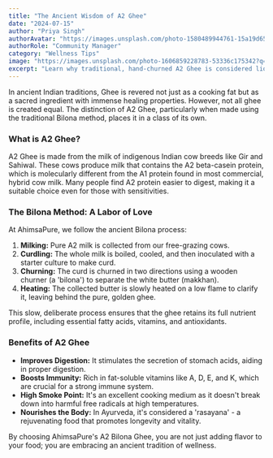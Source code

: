 ```yaml
---
title: "The Ancient Wisdom of A2 Ghee"
date: "2024-07-15"
author: "Priya Singh"
authorAvatar: "https://images.unsplash.com/photo-1580489944761-15a19d654956?q=80&w=1961&auto=format&fit=crop"
authorRole: "Community Manager"
category: "Wellness Tips"
image: "https://images.unsplash.com/photo-1606859228783-53336c175342?q=80&w=2070&auto=format&fit=crop"
excerpt: "Learn why traditional, hand-churned A2 Ghee is considered liquid gold in Ayurveda and a cornerstone of a healthy kitchen."
---
```


In ancient Indian traditions, Ghee is revered not just as a cooking fat but as a sacred ingredient with immense healing properties. However, not all ghee is created equal. The distinction of A2 Ghee, particularly when made using the traditional Bilona method, places it in a class of its own.

### What is A2 Ghee?

A2 Ghee is made from the milk of indigenous Indian cow breeds like Gir and Sahiwal. These cows produce milk that contains the A2 beta-casein protein, which is molecularly different from the A1 protein found in most commercial, hybrid cow milk. Many people find A2 protein easier to digest, making it a suitable choice even for those with sensitivities.

### The Bilona Method: A Labor of Love

At AhimsaPure, we follow the ancient Bilona process:
1.  **Milking:** Pure A2 milk is collected from our free-grazing cows.
2.  **Curdling:** The whole milk is boiled, cooled, and then inoculated with a starter culture to make curd.
3.  **Churning:** The curd is churned in two directions using a wooden churner (a 'bilona') to separate the white butter (makkhan).
4.  **Heating:** The collected butter is slowly heated on a low flame to clarify it, leaving behind the pure, golden ghee.

This slow, deliberate process ensures that the ghee retains its full nutrient profile, including essential fatty acids, vitamins, and antioxidants.

### Benefits of A2 Ghee

*   **Improves Digestion:** It stimulates the secretion of stomach acids, aiding in proper digestion.
*   **Boosts Immunity:** Rich in fat-soluble vitamins like A, D, E, and K, which are crucial for a strong immune system.
*   **High Smoke Point:** It's an excellent cooking medium as it doesn't break down into harmful free radicals at high temperatures.
*   **Nourishes the Body:** In Ayurveda, it's considered a 'rasayana' - a rejuvenating food that promotes longevity and vitality.

By choosing AhimsaPure's A2 Bilona Ghee, you are not just adding flavor to your food; you are embracing an ancient tradition of wellness.
